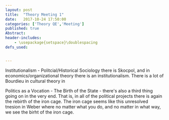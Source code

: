 ```yaml
---
layout: post
title:  "Theory Meeting 1"
date:   2017-10-24 17:50:00
categories: ['Theory QE','Meeting']
published: true
Abstract:
header-includes:
    - \usepackage{setspace}\doublespacing
defs_used:


---
```

Institutionalism - Politcial/Historical Sociology there is Skocpol, and in economics/organizational theory there is an institutionalism. There is a lot of Bourdieu in cultural theory in


Politics as a Vocation - The Birth of the State  - there's also a third thing going on in the very end. That is, in all of the political projects there is again the rebirth of the iron cage. The iron cage seems like this unresolved tnesion in Weber where no matter what you do, and no matter in what way, we see the birht of the iron cage. 
